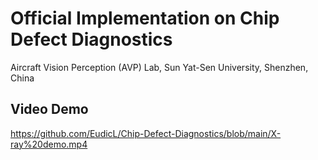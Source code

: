 # Official Implementation on Chip Defect Diagnostics

Aircraft Vision Perception (AVP) Lab, Sun Yat-Sen University, Shenzhen, China


## Video Demo

https://github.com/EudicL/Chip-Defect-Diagnostics/blob/main/X-ray%20demo.mp4
